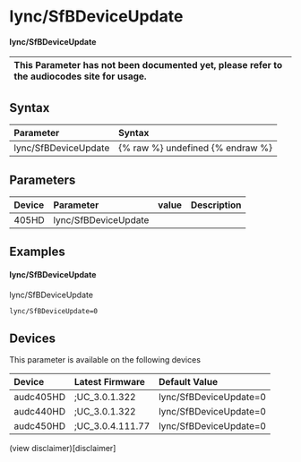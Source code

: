 ﻿---
description: lync/SfBDeviceUpdate
search: false
---

# lync/SfBDeviceUpdate

#### lync/SfBDeviceUpdate


| This Parameter has not been documented yet, please refer to the audiocodes site for usage.  |
| :--- |

## Syntax
| Parameter | Syntax |
| :--- | :--- |
|lync/SfBDeviceUpdate | {% raw %} undefined {% endraw %} |

## Parameters
|Device|Parameter|value|Description|
|:---|:---|:---|:---|
| 405HD | lync/SfBDeviceUpdate |  |  |

## Examples
#### lync/SfBDeviceUpdate

lync/SfBDeviceUpdate

```
lync/SfBDeviceUpdate=0
```

## Devices
This parameter is available on the following devices

| Device | Latest Firmware | Default Value |
|:---|:---|:---|
| audc405HD | ;UC_3.0.1.322 | lync/SfBDeviceUpdate=0 
| audc440HD | ;UC_3.0.1.322 | lync/SfBDeviceUpdate=0 
| audc450HD | ;UC_3.0.4.111.77 | lync/SfBDeviceUpdate=0 

(view disclaimer)[disclaimer]
